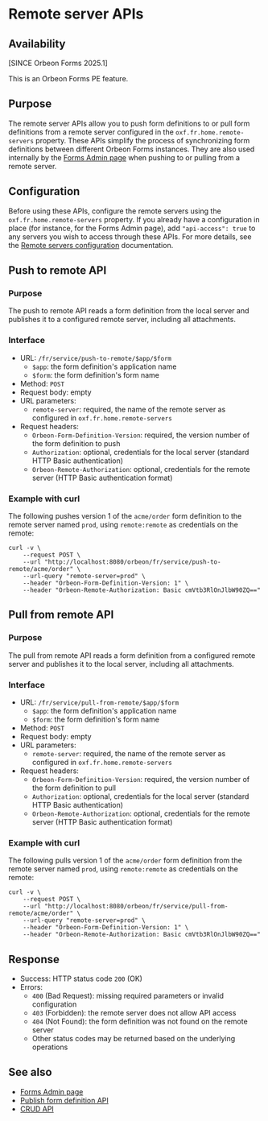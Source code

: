 # Remote server APIs

## Availability

[SINCE Orbeon Forms 2025.1]

This is an Orbeon Forms PE feature.

## Purpose

The remote server APIs allow you to push form definitions to or pull form definitions from a remote server configured in the `oxf.fr.home.remote-servers` property. These APIs simplify the process of synchronizing form definitions between different Orbeon Forms instances. They are also used internally by the [Forms Admin page](/form-runner/feature/forms-admin-page.md) when pushing to or pulling from a remote server.

## Configuration

Before using these APIs, configure the remote servers using the `oxf.fr.home.remote-servers` property. If you already have a configuration in place (for instance, for the Forms Admin page), add `"api-access": true` to any servers you wish to access through these APIs. For more details, see the [Remote servers configuration](/configuration/properties/form-runner.md#remote-servers) documentation.

## Push to remote API

### Purpose

The push to remote API reads a form definition from the local server and publishes it to a configured remote server, including all attachments.

### Interface

- URL: `/fr/service/push-to-remote/$app/$form`
    - `$app`: the form definition's application name
    - `$form`: the form definition's form name
- Method: `POST`
- Request body: empty
- URL parameters:
    - `remote-server`: required, the name of the remote server as configured in `oxf.fr.home.remote-servers`
- Request headers:
    - `Orbeon-Form-Definition-Version`: required, the version number of the form definition to push
    - `Authorization`: optional, credentials for the local server (standard HTTP Basic authentication)
    - `Orbeon-Remote-Authorization`: optional, credentials for the remote server (HTTP Basic authentication format)

### Example with curl

The following pushes version 1 of the `acme/order` form definition to the remote server named `prod`, using `remote:remote` as credentials on the remote:

```
curl -v \
    --request POST \
    --url "http://localhost:8080/orbeon/fr/service/push-to-remote/acme/order" \
    --url-query "remote-server=prod" \
    --header "Orbeon-Form-Definition-Version: 1" \
    --header "Orbeon-Remote-Authorization: Basic cmVtb3RlOnJlbW90ZQ=="
```

## Pull from remote API

### Purpose

The pull from remote API reads a form definition from a configured remote server and publishes it to the local server, including all attachments.

### Interface

- URL: `/fr/service/pull-from-remote/$app/$form`
    - `$app`: the form definition's application name
    - `$form`: the form definition's form name
- Method: `POST`
- Request body: empty
- URL parameters:
    - `remote-server`: required, the name of the remote server as configured in `oxf.fr.home.remote-servers`
- Request headers:
    - `Orbeon-Form-Definition-Version`: required, the version number of the form definition to pull
    - `Authorization`: optional, credentials for the local server (standard HTTP Basic authentication)
    - `Orbeon-Remote-Authorization`: optional, credentials for the remote server (HTTP Basic authentication format)

### Example with curl

The following pulls version 1 of the `acme/order` form definition from the remote server named `prod`, using `remote:remote` as credentials on the remote:

```
curl -v \
    --request POST \
    --url "http://localhost:8080/orbeon/fr/service/pull-from-remote/acme/order" \
    --url-query "remote-server=prod" \
    --header "Orbeon-Form-Definition-Version: 1" \
    --header "Orbeon-Remote-Authorization: Basic cmVtb3RlOnJlbW90ZQ=="
```

## Response

- Success: HTTP status code `200` (OK)
- Errors:
    - `400` (Bad Request): missing required parameters or invalid configuration
    - `403` (Forbidden): the remote server does not allow API access
    - `404` (Not Found): the form definition was not found on the remote server
    - Other status codes may be returned based on the underlying operations

## See also

- [Forms Admin page](/form-runner/feature/forms-admin-page.md)
- [Publish form definition API](publish.md)
- [CRUD API](../persistence/crud.md)
